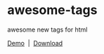 awesome-tags
============

awesome new tags for html

[Demo](http://bullgit.github.io/awesome-tags/)  |  [Download](https://github.com/bullgit/awesome-tags/blob/master/awesometags.zip?raw=true)
